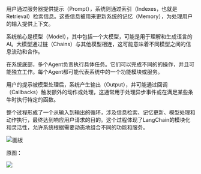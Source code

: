 用户通过服务器提供提示（Prompt），系统则通过索引（Indexes，也就是Retrieval）检索信息。这些信息被用来更新系统的记忆（Memory），为处理用户的输入提供上下文。

系统核心是模型（Model），其中包括一个大模型，可能是用于理解和生成语言的Al。大模型通过链（Chains）与其他模型相连，这可能意味着不同模型之间的信息流动和合作。

在系统底部，多个Agent负责执行具体任务。它们可以完成不同的的操作，并且可能独立工作。每个Agent都可能代表系统中的一个功能模块或服务。

用户的提示被模型处理后，系统产生输出（Output），并可能通过回调（Callbacks）触发额外的动作或处理，这通常用于处理异步事件或在满足某些条牛时执行特定的函数。

整个过程形成了一个从输入到输出的循环，涉及信息检索、记忆更新、模型处理和动作执行，最终达到响应用户请求的目的。这个过程体现了LangChain的模块化和灵活性，允许系统根据需要动态地组合不同的功能和服务。

![画板](https://cdn.nlark.com/yuque/0/2025/jpeg/2639475/1736759792992-f3cff6eb-8a8f-4c37-86c3-42fa7eef6c85.jpeg)

原图：

![](https://cdn.nlark.com/yuque/0/2025/png/2639475/1736758066702-fa8cfaec-5b75-483c-9d2e-bef2ed440799.png)

